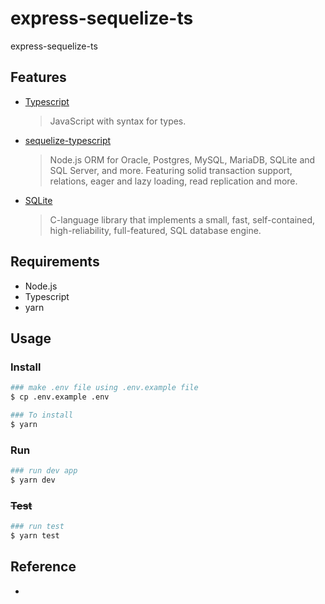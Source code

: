 # express-sequelize-ts

express-sequelize-ts

## Features

- [Typescript](https://www.typescriptlang.org/docs/)
  > JavaScript with syntax for types.
- [sequelize-typescript](https://www.jsdocs.io/package/sequelize-typescript)
  > Node.js ORM for Oracle, Postgres, MySQL, MariaDB, SQLite and SQL Server, and more. Featuring solid transaction support, relations, eager and lazy loading, read replication and more.
- [SQLite](https://www.postgresql.org/docs)
  > C-language library that implements a small, fast, self-contained, high-reliability, full-featured, SQL database engine.

## Requirements

- Node.js
- Typescript
- yarn

## Usage

### Install

```bash
### make .env file using .env.example file
$ cp .env.example .env

### To install
$ yarn
```

### Run

```bash
### run dev app
$ yarn dev
```

### ~~Test~~

```bash
### run test
$ yarn test
```

## Reference

-
